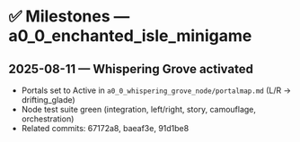 # ✅ Milestones — a0_0_enchanted_isle_minigame

## 2025-08-11 — Whispering Grove activated

- Portals set to Active in `a0_0_whispering_grove_node/portalmap.md` (L/R → drifting_glade)
- Node test suite green (integration, left/right, story, camouflage, orchestration)
- Related commits: 67172a8, baeaf3e, 91d1be8

